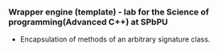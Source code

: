 ### Wrapper engine (template) - lab for the Science of programming(Advanced C++) at SPbPU
- Encapsulation of methods of an arbitrary signature class.
